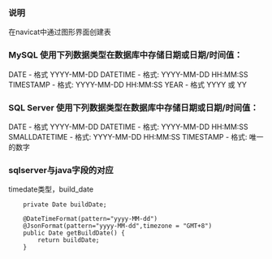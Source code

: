 
### 说明

在navicat中通过图形界面创建表

### MySQL 使用下列数据类型在数据库中存储日期或日期/时间值：

DATE - 格式 YYYY-MM-DD
DATETIME - 格式: YYYY-MM-DD HH:MM:SS
TIMESTAMP - 格式: YYYY-MM-DD HH:MM:SS
YEAR - 格式 YYYY 或 YY

### SQL Server 使用下列数据类型在数据库中存储日期或日期/时间值：

DATE - 格式 YYYY-MM-DD
DATETIME - 格式: YYYY-MM-DD HH:MM:SS
SMALLDATETIME - 格式: YYYY-MM-DD HH:MM:SS
TIMESTAMP - 格式: 唯一的数字


### sqlserver与java字段的对应

timedate类型，build_date

```text
    private Date buildDate;

    @DateTimeFormat(pattern="yyyy-MM-dd")
    @JsonFormat(pattern="yyyy-MM-dd",timezone = "GMT+8")
    public Date getBuildDate() {
        return buildDate;
    }
```
